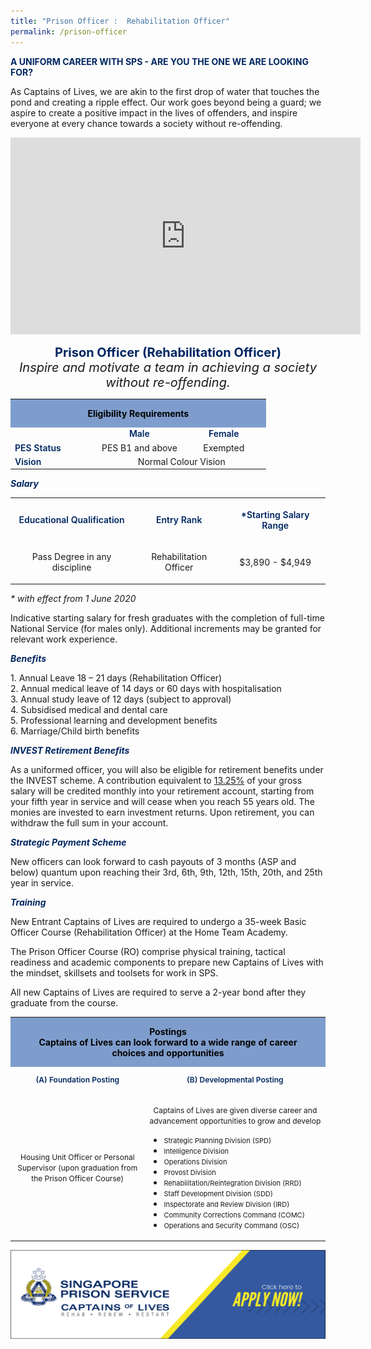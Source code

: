 ```yaml
---
title: "Prison Officer :  Rehabilitation Officer"
permalink: /prison-officer
---
```

<!--Intro-->
<div class="container">
<p>
<span style="color: #002661;"><strong>A UNIFORM CAREER WITH SPS - ARE YOU THE ONE WE ARE LOOKING FOR?</strong></span>
</p>
<p class="copytext">
As Captains of Lives, we are akin to the first drop of water that touches the pond and creating a ripple effect. Our work goes beyond being a guard; we aspire to create&nbsp;a positive impact in the lives of offenders, and inspire everyone at every chance towards a society without re-offending.</p>
<div style="text-align: center;"><iframe width="560" height="315" src="https://www.youtube.com/embed/CshxKg00Oao" title="YouTube video player" frameborder="0" allow="accelerometer; autoplay; clipboard-write; encrypted-media; gyroscope; picture-in-picture" allowfullscreen></iframe>
<p class="copytext" style="text-align: center;"><span style="font-size: 20px;"><strong style="color: #002661;">Prison Officer (Rehabilitation Officer)</strong><br>
<em>Inspire and motivate a team in achieving a society without re-offending.</em></span></p>
</div>
<p style="text-align: center;">
<!--Eligibility Table-->
</p>
<div class="tablewrap" style="text-align: center;">
<table class="table">
    <tbody>
        <tr>
            <th style="margin: 0px; padding: 0px 20px; color: white; font-weight: bold; background-color: rgba(2, 62, 155, 0.5);" colspan="3">
            <p style="text-align: center; color: black;">Eligibility Requirements</p>
            </th>
        </tr>
        <tr>
            <td class="cellheader" style="width: 34%;">
            <p class="centre" style="color: rgba(0, 38, 97, 1); font-weight: 600; text-align: center; margin: 0;">&nbsp;</p>
            </td>
            <td class="cellheader" style="width: 33%;">
            <p class="centre" style="color: rgba(0, 38, 97, 1); font-weight: 600; text-align: center; margin: 0;">Male</p>
            </td>
            <td class="cellheader" style="width: 33%;">
            <p class="centre" style="color: rgba(0, 38, 97, 1); font-weight: 600; text-align: center; margin: 0;">Female</p>
            </td>
        </tr>
        <tr>
            <td class="cellheader" style="text-align: left; vertical-align: middle;">
            <p style="color: rgba(0, 38, 97, 1); font-weight: 600; margin: 0;">PES Status</p>
            </td>
            <td class="cellpadding">
            <p class="centre" style="margin: 0;">PES B1 and above</p>
            </td>
            <td class="cellpadding">
            <p class="centre" style="margin: 0;">Exempted</p>
            </td>
        </tr>
        <tr>
            <td class="cellheader" style="text-align: left; vertical-align: middle;">
            <p style="color: rgba(0, 38, 97, 1); font-weight: 600;margin: 0;">Vision</p>
            </td>
            <td class="cellpadding" style="text-align: center;" colspan="2">
            <p class="centre" style="margin: 0;">Normal Colour Vision</p>
            </td>
        </tr>
    </tbody>
</table>
<p class="copytext" style="text-align: left;">
</p>
</div>
<!--Salary-->
<div class="container">
<p class="subtitle"><strong><em><span style="color: #002661;">Salary</span></em></strong></p>
</div>
<!--Salary Table-->
<div class="tablewrap" style="text-align: center;">
<table class="table">
    <tbody>
        <tr>
            <th class="cellheader">
            <p class="centre" style="text-align: center; color: rgba(0, 38, 97, 1); font-weight: 600;">Educational Qualification</p>
            </th>
			<th class="cellheader">
            <p class="centre" style="text-align: center; color: rgba(0, 38, 97, 1); font-weight: 600;">Entry Rank </p>
            </th>
            <th class="cellheader">
            <p class="centre" style="text-align: center; color: rgba(0, 38, 97, 1); font-weight: 600;">*Starting Salary Range</p>
            </th>
        </tr>
        <tr>
            <td class="cellpadding">
            <p class="centre">Pass Degree in any discipline</p>
            </td>
			<td class="cellpadding">
            <p class="centre">Rehabilitation Officer</p>
            </td>
            <td class="cellpadding">
            <p class="centre">$3,890 - $4,949</p>
            </td>
        </tr>
    </tbody>
</table>
</div>
	<div class="container">
<p class="copytext"><i>* with effect from 1 June 2020</i></p>
<p class="copytext">
Indicative starting salary for fresh graduates with the completion of full-time National Service (for males only). Additional increments may be granted for relevant work experience.
</p></div>
<!--Sign On Bonus-->
<div class="container">
<p class="subtitle"><strong><em><span style="color: #002661;">Benefits</span></em></strong></p></div><div class="container">
<p class="copytext">
1. Annual Leave 18 – 21 days (Rehabilitation Officer)<br>
2. Annual medical leave of 14 days or 60 days with hospitalisation<br>
3. Annual study leave of 12 days (subject to approval)<br>
4. Subsidised medical and dental care<br>
5. Professional learning and development benefits<br>
6. Marriage/Child birth benefits</p>
<p><strong><em><span style="color: #002661;">INVEST Retirement Benefits</span></em></strong></p>
<p>As a uniformed officer, you will also be eligible for retirement benefits under the INVEST scheme. A contribution equivalent to <span style="text-decoration: underline">13.25%</span> of your gross salary will be credited monthly into your retirement account, starting from your fifth year in service and will cease when you reach 55 years old. The monies are invested to earn investment returns. Upon retirement, you can withdraw the full sum in your account.</p>
<p><strong><em><span style="color: #002661;">Strategic Payment Scheme</span></em></strong></p>
<p>New officers can look forward to cash payouts of 3 months (ASP and below) quantum upon reaching their 3rd, 6th, 9th, 12th, 15th, 20th, and 25th year in service.</p>
</div>
<!--Application Successful-->
<div class="container">
	<p>
<p class="subtitle"><em><strong><span style="color: #002661;">Training</span></strong></em></p>
<p class="copytext">
New Entrant Captains of Lives are required to undergo a 35-week Basic Officer Course (Rehabilitation Officer) at the Home Team Academy.
</p>
</div>
<!--Course Description-->
<div class="container">
<p class="copytext">The Prison Officer Course (RO)&nbsp;comprise physical training, tactical readiness and academic components to prepare new Captains of Lives&nbsp;with the mindset, skillsets and toolsets&nbsp;for work in SPS.</p>
<p class="copytext">All new Captains of Lives&nbsp;are required&nbsp;to serve a 2-year bond after they graduate from the course.</p>
</div>
<!--Posting-->
<div class="tablewrap" style="text-align: center;">
<!--Posting Table-->
<table class="table">
    <tbody>
        <tr>
            <th style="margin: 0px; padding: 0px 20px; color: white; font-size: 14px; font-weight: bold; background-color: rgba(2, 62, 155, 0.5);" colspan="2">
            <p style="text-align: center; color: black;"><span>Postings<br>
            Captains of Lives can look forward to a wide range of career choices and opportunities
            </span></p>
            </th>
        </tr>
        <tr>
            <td class="cellheader">
            <p class="centre" style="color: rgba(0, 38, 97, 1); font-size: 12px; font-weight: 600;">(A) Foundation Posting</p>
            </td>
            <td class="cellheader">
            <p class="centre" style="color: rgba(0, 38, 97, 1); font-size: 12px; font-weight: 600;">(B) Developmental Posting</p>
            </td>
        </tr>
        <tr>
            <td class="cellpadding">
            <p><span style="font-size: 12px;">Housing Unit Officer or Personal Supervisor (upon graduation from the Prison Officer Course)</span></p>
            </td>
            <td class="cellpadding">
            <p><span style="font-size: 12px;">Captains of Lives are given diverse career and advancement opportunities to grow and develop</span></p>
            <ul class="division">
                <li style="text-align: left;"><span style="font-size: 11px;">Strategic Planning Division (SPD)</span></li>
                <li style="text-align: left;"><span style="font-size: 11px;">Intelligence Division</span></li>
                <li style="text-align: left;"><span style="font-size: 11px;">Operations Division</span></li>
                <li style="text-align: left;"><span style="font-size: 11px;">Provost Division</span></li>
                <li style="text-align: left;"><span style="font-size: 11px;">Rehabilitation/Reintegration Division (RRD)</span></li>
                <li style="text-align: left;"><span style="font-size: 11px;">Staff Development Division (SDD)</span></li>
                <li style="text-align: left;"><span style="font-size: 11px;">Inspectorate and Review Division (IRD)</span></li>
                <li style="text-align: left;"><span style="font-size: 11px;">Community Corrections Command (COMC)</span></li>
                <li style="text-align: left;"><span style="font-size: 11px;">Operations and Security Command (OSC)</span></li>
            </ul>
            </td>
        </tr>
    </tbody>
</table>
</div>

[![Alt text for image on Isomer site](/images/career-tabs-application-button.png)](http://careers.pageuppeople.com/688/cwlive/en/filter/?=&search-keyword=singapore%20prison&brand=mha%20-%20singapore%20prison%20service%20(sps)&job-mail-subscribe-privacy=agree)